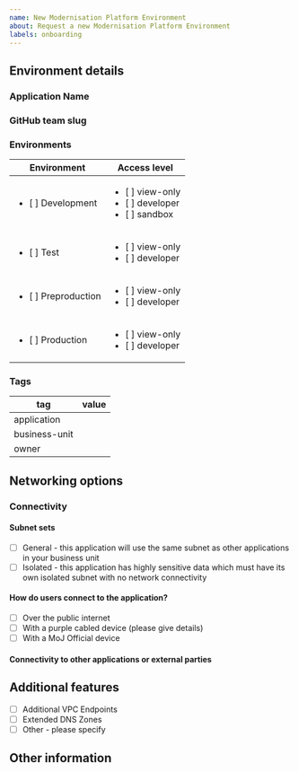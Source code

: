 ```yaml
---
name: New Modernisation Platform Environment
about: Request a new Modernisation Platform Environment
labels: onboarding
---
```


<!-- Please complete the following details and submit the new issue -->

## Environment details

### Application Name

<!--
The name of your application, please follow MoJ guidance for naming things
https://ministryofjustice.github.io/technical-guidance/documentation/standards/naming-things.html#naming-things
-->

### GitHub team slug

<!-- The name of your github team for environment access, this github team must be part of the ministryofjustice github organisation -->

### Environments

<!-- 
Which environments would you like for your application 
(we recommend production and one non production environment if possible)
The access level determines what actions you can do in the AWS console, see here for more information:
https://user-guide.modernisation-platform.service.justice.gov.uk/user-guide/creating-environments.html#access
-->

| Environment 		| Access level |
| --- 				| --- |
|<ul><li>[ ] Development</li></ul>	| <ul><li>[ ] view-only</li><li>[ ] developer</li><li>[ ] sandbox</li></ul> |
|<ul><li>[ ] Test</li></ul>			| <ul><li>[ ] view-only</li><li>[ ] developer</li></ul> |
|<ul><li>[ ] Preproduction</li></ul>| <ul><li>[ ] view-only</li><li>[ ] developer</li></ul> |
|<ul><li>[ ] Production</li></ul>	| <ul><li>[ ] view-only</li><li>[ ] developer</li></ul> |

### Tags

<!-- 
These will be used to tag your AWS resources, for further details on tagging please see here 
https://ministryofjustice.github.io/technical-guidance/documentation/standards/documenting-infrastructure-owners.html#tags-you-should-use

The is-production tag will be inferred from the environment and is not needed here
-->

tag | value
--- | ---
application | 
business-unit | 
owner | 

<!-- 
Valid business-unit values
HQ,HMPPS,OPG,LAA,HMCTS,CICA,Platforms,CJSE
-->

## Networking options

### Connectivity

#### Subnet sets

<!--Please choose one of the below, most applications will use the general subnet set for their business unit. This means that they will benefit from out of the box connectivity to other applications, most applications will use the general subnet.  If an application has highly sensitive data it may need to go into a subnet with limited connectivity. -->

- [ ] General - this application will use the same subnet as other applications in your business unit
- [ ] Isolated - this application has highly sensitive data which must have its own isolated subnet with no network connectivity

#### How do users connect to the application?

- [ ] Over the public internet
- [ ] With a purple cabled device (please give details)
- [ ] With a MoJ Official device

#### Connectivity to other applications or external parties

<!-- Please detail here and connectivity that your application needs, eg to other applications or external parties -->

## Additional features

<!-- 
Please check any additional features required. For more information see here
https://user-guide.modernisation-platform.service.justice.gov.uk/user-guide/creating-networking.html#certificate-services
If you are not sure you can leave these blank and they can be added at a later date
-->

- [ ] Additional VPC Endpoints
- [ ] Extended DNS Zones
- [ ] Other - please specify

## Other information

<!-- Any other information you feel is relevant, please remember this is a public repository -->
